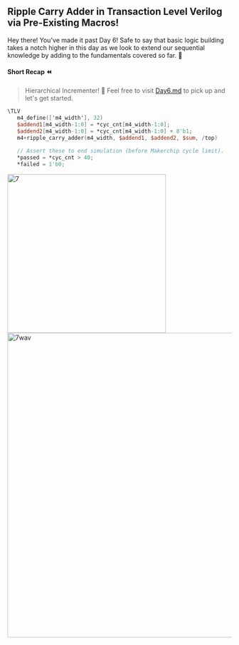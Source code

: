 ## Ripple Carry Adder in Transaction Level Verilog via Pre-Existing Macros!
Hey there! You've made it past Day 6! Safe to say that basic logic building takes a notch higher in this day as we look to extend our sequential knowledge by adding to the fundamentals covered so far. 🍾
#### Short Recap ⏪
> Hierarchical Incrementer! 👀
Feel free to visit [Day6.md](https://github.com/akarxxx1030/100DaysOfTLV/blob/main/Day6/Day6.md) to pick up and let's get started.

```verilog
\TLV
   m4_define(['m4_width'], 32)
   $addend1[m4_width-1:0] = *cyc_cnt[m4_width-1:0];
   $addend2[m4_width-1:0] = *cyc_cnt[m4_width-1:0] + 8'b1;
   m4+ripple_carry_adder(m4_width, $addend1, $addend2, $sum, /top)
   
   // Assert these to end simulation (before Makerchip cycle limit).
   *passed = *cyc_cnt > 40;
   *failed = 1'b0;
```
<img width="356" alt="7" src="https://github.com/akarxxx1030/100DaysOfTLV/assets/102870828/3c176e20-7549-4cc7-a0b5-bb9a5748d57c">
<img width="683" alt="7wav" src="https://github.com/akarxxx1030/100DaysOfTLV/assets/102870828/c944dec4-c503-47df-8274-8fe6ee8d93d7">

